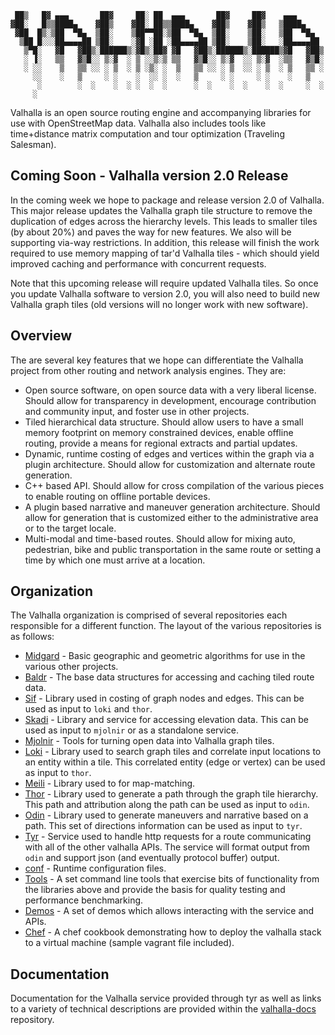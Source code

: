      ██▒   █▓ ▄▄▄       ██▓     ██░ ██  ▄▄▄       ██▓     ██▓    ▄▄▄      
    ▓██░   █▒▒████▄    ▓██▒    ▓██░ ██▒▒████▄    ▓██▒    ▓██▒   ▒████▄    
     ▓██  █▒░▒██  ▀█▄  ▒██░    ▒██▀▀██░▒██  ▀█▄  ▒██░    ▒██░   ▒██  ▀█▄  
      ▒██ █░░░██▄▄▄▄██ ▒██░    ░▓█ ░██ ░██▄▄▄▄██ ▒██░    ▒██░   ░██▄▄▄▄██ 
       ▒▀█░   ▓█   ▓██▒░██████▒░▓█▒░██▓ ▓█   ▓██▒░██████▒░██████▒▓█   ▓██▒
       ░ ▐░   ▒▒   ▓▒█░░ ▒░▓  ░ ▒ ░░▒░▒ ▒▒   ▓▒█░░ ▒░▓  ░░ ▒░▓  ░▒▒   ▓▒█░
       ░ ░░    ▒   ▒▒ ░░ ░ ▒  ░ ▒ ░▒░ ░  ▒   ▒▒ ░░ ░ ▒  ░░ ░ ▒  ░ ▒   ▒▒ ░
         ░░    ░   ▒     ░ ░    ░  ░░ ░  ░   ▒     ░ ░     ░ ░    ░   ▒   
          ░        ░  ░    ░  ░ ░  ░  ░      ░  ░    ░  ░    ░  ░     ░  ░
         ░                                                                    

Valhalla is an open source routing engine and accompanying libraries for use with OpenStreetMap data. Valhalla also includes tools like time+distance matrix computation and tour optimization (Traveling Salesman).

Coming Soon - Valhalla version 2.0 Release
--------
In the coming week we hope to package and release version 2.0 of Valhalla. This major release updates the Valhalla graph tile structure to remove the duplication of edges across the hierarchy levels. This leads to smaller tiles (by about 20%) and paves the way for new features. We also will be supporting via-way restrictions. In addition, this release will finish the work required to use memory mapping of tar'd Valhalla tiles - which should yield improved caching and performance with concurrent requests.

Note that this upcoming release will require updated Valhalla tiles. So once you update Valhalla software to version 2.0, you will also need to build new Valhalla graph tiles (old versions will no longer work with new software).

Overview
--------

The are several key features that we hope can differentiate the Valhalla project from other routing and network analysis engines. They are:

- Open source software, on open source data with a very liberal license. Should allow for transparency in development, encourage contribution and community input, and foster use in other projects.
- Tiled hierarchical data structure. Should allow users to have a small memory footprint on memory constrained devices, enable offline routing, provide a means for regional extracts and partial updates.
- Dynamic, runtime costing of edges and vertices within the graph via a plugin architecture. Should allow for customization and alternate route generation.
- C++ based API. Should allow for cross compilation of the various pieces to enable routing on offline portable devices.
- A plugin based narrative and maneuver generation architecture. Should allow for generation that is customized either to the administrative area or to the target locale.
- Multi-modal and time-based routes. Should allow for mixing auto, pedestrian, bike and public transportation in the same route or setting a time by which one must arrive at a location.

Organization
--------

The Valhalla organization is comprised of several repositories each responsible for a different function. The layout of the various repositories is as follows:

- [Midgard](https://github.com/valhalla/midgard) - Basic geographic and geometric algorithms for use in the various other projects.
- [Baldr](https://github.com/valhalla/baldr) - The base data structures for accessing and caching tiled route data.
- [Sif](https://github.com/valhalla/sif) - Library used in costing of graph nodes and edges. This can be used as input to `loki` and `thor`.
- [Skadi](https://github.com/valhalla/skadi) - Library and service for accessing elevation data. This can be used as input to `mjolnir` or as a standalone service.
- [Mjolnir](https://github.com/valhalla/mjolnir) - Tools for turning open data into Valhalla graph tiles.
- [Loki](https://github.com/valhalla/loki) - Library used to search graph tiles and correlate input locations to an entity within a tile. This correlated entity (edge or vertex) can be used as input to `thor`.
- [Meili](https://github.com/valhalla/meili) - Library used to for map-matching.
- [Thor](https://github.com/valhalla/thor) - Library used to generate a path through the graph tile hierarchy.  This path and attribution along the path can be used as input to `odin`.
- [Odin](https://github.com/valhalla/odin) - Library used to generate maneuvers and narrative based on a path. This set of directions information can be used as input to `tyr`.
- [Tyr](https://github.com/valhalla/tyr) - Service used to handle http requests for a route communicating with all of the other valhalla APIs. The service will format output from `odin` and support json (and eventually protocol buffer) output.
- [conf](https://github.com/valhalla/conf) - Runtime configuration files.
- [Tools](https://github.com/valhalla/tools) - A set command line tools that exercise bits of functionality from the libraries above and provide the basis for quality testing and performance benchmarking.
- [Demos](https://github.com/valhalla/demos) - A set of demos which allows interacting with the service and APIs.
- [Chef](https://github.com/valhalla/chef-valhalla) - A chef cookbook demonstrating how to deploy the valhalla stack to a virtual machine (sample vagrant file included).

Documentation
--------

Documentation for the Valhalla service provided through tyr as well as links to a variety of technical descriptions are provided within the [valhalla-docs](https://github.com/valhalla/valhalla-docs) repository.
